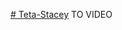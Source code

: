 [﻿# Teta-Stacey](https://drive.google.com/file/d/1l1vd38HFqaub6MQ4tyNVGWIiTGP9-vFM/view?usp=sharing)
TO VIDEO 

